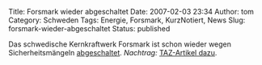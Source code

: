 Title: Forsmark wieder abgeschaltet
Date: 2007-02-03 23:34
Author: tom
Category: Schweden
Tags: Energie, Forsmark, KurzNotiert, News
Slug: forsmark-wieder-abgeschaltet
Status: published

Das schwedische Kernkraftwerk Forsmark ist schon wieder wegen
Sicherheitsmängeln
[abgeschaltet](http://www.tagesschau.de/aktuell/meldungen/0,,OID6372514_REF1,00.html).
*Nachtrag:* [TAZ-Artikel
dazu](http://taz.de/pt/2007/02/05/a0158.1/textdruck).

